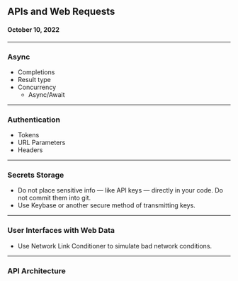 <!--
_class: lead
_header: '![w:100](images/atlas.svg) <div style="float:right; margin-top:0px; margin-left: 0.3em;">4120/5120</div>'
_footer: Class 14
-->

<style>
section.lead h2 {
  font-size: 1.25rem;
  color: #F05138;
}

section.lead h4 {
  margin-top: -8px;
  font-weight: normal;
}

section.end h1 {
  color: #F05138;
}

</style>

## APIs and Web Requests
#### October 10, 2022

---

### Async

* Completions
* Result type
* Concurrency
  - Async/Await

---

### Authentication

* Tokens
* URL Parameters
* Headers

---

### Secrets Storage

* Do not place sensitive info — like API keys — directly in your code. Do not
commit them into git.
* Use Keybase or another secure method of transmitting keys.

---

### User Interfaces with Web Data

* Use Network Link Conditioner to simulate bad network conditions.

---

### API Architecture

